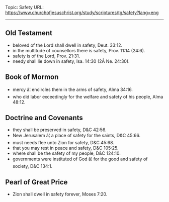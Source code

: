 Topic: Safety
URL: https://www.churchofjesuschrist.org/study/scriptures/tg/safety?lang=eng

---

## Old Testament

- beloved of the Lord shall dwell in safety, Deut. 33:12.
- in the multitude of counsellors there is safety, Prov. 11:14 (24:6).
- safety is of the Lord, Prov. 21:31.
- needy shall lie down in safety, Isa. 14:30 (2Â Ne. 24:30).

## Book of Mormon

- mercy â¦ encircles them in the arms of safety, Alma 34:16.
- who did labor exceedingly for the welfare and safety of his people, Alma 48:12.

## Doctrine and Covenants

- they shall be preserved in safety, D&C 42:56.
- New Jerusalem â¦ a place of safety for the saints, D&C 45:66.
- must needs flee unto Zion for safety, D&C 45:68.
- that you may rest in peace and safety, D&C 105:25.
- where shall be the safety of my people, D&C 124:10.
- governments were instituted of God â¦ for the good and safety of society, D&C 134:1.

## Pearl of Great Price

- Zion shall dwell in safety forever, Moses 7:20.

